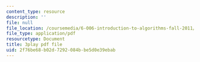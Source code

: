 ```yaml
---
content_type: resource
description: ''
file: null
file_location: /coursemedia/6-006-introduction-to-algorithms-fall-2011/2f76be68b02d7292084bbe5d0e39ebab_dU40AvBURDQ.pdf
file_type: application/pdf
resourcetype: Document
title: 3play pdf file
uid: 2f76be68-b02d-7292-084b-be5d0e39ebab
---
```

